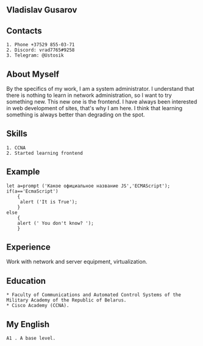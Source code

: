 ## Vladislav Gusarov

## Contacts
    1. Phone +37529 855-03-71
    2. Discord: vrad7765#9258 
    3. Telegram: @Ustosik 

## About Myself

By the specifics of my work, I am a system administrator. I understand that there is nothing to learn in network administration, so I want to try something new. This new one is the frontend. I have always been interested in web development of sites, that's why I am here. I think that learning something is always better than degrading on the spot.

## Skills

    1. CCNA
    2. Started learning frontend

## Example
 
~~~
let a=prompt ('Какое официальное название JS','ECMAScript');
if(a=='EcmaScript')
    { 
     alert ('It is True'); 
    }
else
    { 
    alert (' You don't know? ');
    }
~~~
    
## Experience

Work with network and server equipment, virtualization.

## Education

    * Faculty of Communications and Automated Control Systems of the Military Academy of the Republic of Belarus.
    * Cisco Academy (CCNA).
    
## My English

    A1 . A base level.


